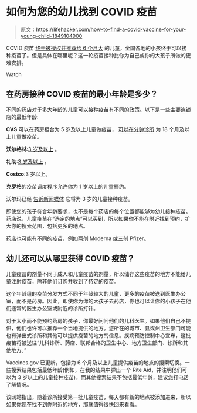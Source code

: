 # 如何为您的幼儿找到 COVID 疫苗

> 原文：<https://lifehacker.com/how-to-find-a-covid-vaccine-for-your-young-child-1849104900>

COVID 疫苗 [终于被授权并推荐给 6 个月大](https://lifehacker.com/when-kids-under-5-can-finally-get-their-covid-vaccines-1849070799) 的儿童，全国各地的小孩终于可以接种疫苗了。但是具体在哪里呢？这一轮疫苗接种比你为自己或你的大孩子所做的更难安排。

Watch

## 在药房接种 COVID 疫苗的最小年龄是多少？

不同的药店对于多大年龄的儿童可以接种疫苗有不同的政策。以下是一些主要连锁店的最低年龄:

**CVS** 可以在药房柜台为 5 岁及以上儿童做疫苗， [可以在分钟诊所](https://www.cvs.com/immunizations/covid-19-vaccine/kids) 为 18 个月及以上儿童做疫苗。

**沃尔格林**:[3 岁及以上](https://news.walgreens.com/press-center/news/walgreens-now-providing-pfizer-and-moderna-covid-19-vaccines-to-children-ages-3-and-older-at-select-locations-nationwide.htm) 。

**礼助**:[3 岁及以上](https://www.riteaid.com/pharmacy/scheduler) 。

**Costco**:3 岁以上。

**克罗格**的疫苗调度程序允许你为 1 岁以上的儿童预约。

沃尔玛已经 [告诉新闻媒体](https://www.yahoo.com/video/walmart-pharmacy-chains-plan-vaccinate-221553241.html) 它将为 3 岁的儿童接种疫苗。

即使您的孩子符合年龄要求，也不是每个药店的每个位置都能够为幼儿接种疫苗。药店说，儿童疫苗在“选定的地点”可以买到，所以如果你不能在附近找到预约，扩大你的搜索范围，包括更多的地点。

药店也可能有不同的疫苗，例如两剂 Moderna 或三剂 Pfizer。

## 幼儿还可以从哪里获得 COVID 疫苗？

儿童疫苗的剂量不同于成人和儿童疫苗的剂量，所以储存这些疫苗的地方不能给儿童注射疫苗，除非他们订购并收到了特定的疫苗。

这个年龄组的疫苗分发方式不同于年龄较大的儿童，更多的疫苗被送到医生办公室，而不是药房。因此，即使你为你的大孩子去药店，你也可以让你的小孩子在他们通常的医生办公室或附近的诊所打针。

对于太小而不能预约药房的孩子，你最好问问他们的儿科医生。如果他们自己不提供，他们也许可以推荐一个当地提供的地方。您所在的城市、县或州卫生部门可能也有弹出式诊所和其他可以提供疫苗的地方的信息。疾病预防控制中心宣布，这批疫苗将被送往“儿科诊所、药店、联邦合格的卫生中心、地方卫生部门、诊所和其他地方。”

Vaccines.gov 已更新，包括为 6 个月及以上儿童提供疫苗的地点的搜索切换。一些搜索结果包括最低年龄(例如，在我的结果中弹出一个 Rite Aid，并注明他们可以为 3 岁以上的儿童接种疫苗)，而其他搜索结果不包括最低年龄，建议您打电话了解情况。

该网站指出，随着诊所接受第一批儿童疫苗，每天都有新的地点被添加进来，所以如果你现在找不到你附近的地方，那就值得很快回来看看。